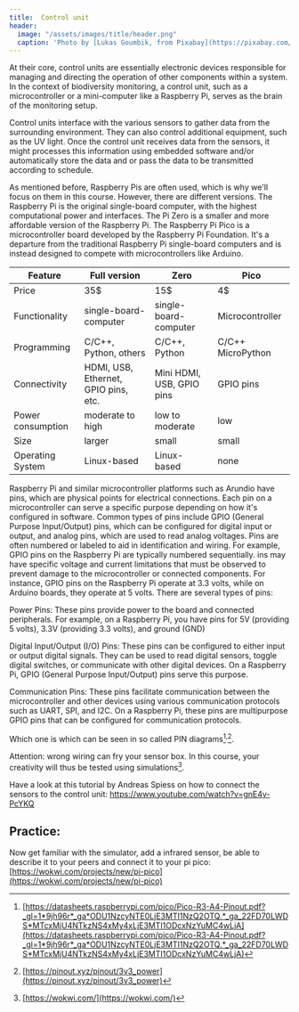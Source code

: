 ```yaml
---
title:  Control unit
header:
  image: "/assets/images/title/header.png"
  caption: 'Photo by [Lukas Goumbik, from Pixabay](https://pixabay.com/de/users/goumbik-3752482/?utm_source=link-attribution&utm_medium=referral&utm_campaign=image&utm_content=2055522){:target="_blank"}'
---
```


 At their core, control units are essentially electronic devices responsible for managing and directing the operation of other components within a system. In the context of biodiversity monitoring, a control unit, such as a microcontroller or a mini-computer like a Raspberry Pi, serves as the brain of the monitoring setup.

 Control units interface with the various sensors to gather data from the surrounding environment. They can also control additional equipment, such as the UV light. Once the control unit receives data from the sensors, it might processes this information using embedded software and/or automatically store the data and or pass the data to be transmitted according to schedule.

As mentioned before, Raspberry Pis are often used, which is why we'll focus on them in this course. However, there are different versions. The Raspberry Pi is the original single-board computer, with the highest computational power and interfaces. The  Pi Zero is a smaller and more affordable version of the Raspberry Pi. The Raspberry Pi Pico is a microcontroller board developed by the Raspberry Pi Foundation. It's a departure from the traditional Raspberry Pi single-board computers and is instead designed to compete with microcontrollers like Arduino.

| Feature | Full version | Zero | Pico |
|---------|------|-------|---------|
| Price | 35$ | 15$ | 4$ |
| Functionality | single-board-computer | single-board-computer | Microcontroller |
| Programming | C/C++, Python, others |  C/C++, Python | C/C++ MicroPython |
| Connectivity | HDMI, USB, Ethernet, GPIO pins, etc.| Mini HDMI, USB, GPIO pins	| GPIO pins	|
| Power consumption | moderate to high | low to moderate | low |
| Size | larger | small | small |
| Operating System | Linux-based | Linux-based | none |


Raspberry Pi and similar microcontroller platforms such as Arundio have pins, which are physical points for electrical connections. Each pin on a microcontroller can serve a specific purpose depending on how it's configured in software. Common types of pins include GPIO (General Purpose Input/Output) pins, which can be configured for digital input or output, and analog pins, which are used to read analog voltages. Pins are often numbered or labeled to aid in identification and wiring. For example, GPIO pins on the Raspberry Pi are typically numbered sequentially. ins may have specific voltage and current limitations that must be observed to prevent damage to the microcontroller or connected components. For instance, GPIO pins on the Raspberry Pi operate at 3.3 volts, while on Arduino boards, they operate at 5 volts. There are several types of pins:

Power Pins: These pins provide power to the board and connected peripherals. For example, on a Raspberry Pi, you have pins for 5V (providing 5 volts), 3.3V (providing 3.3 volts), and ground (GND)

Digital Input/Output (I/O) Pins: These pins can be configured to either input or output digital signals. They can be used to read digital sensors, toggle digital switches, or communicate with other digital devices. On a Raspberry Pi, GPIO (General Purpose Input/Output) pins serve this purpose.

Communication Pins: These pins facilitate communication between the microcontroller and other devices using various communication protocols such as UART, SPI, and I2C. On a Raspberry Pi, these pins are multipurpose GPIO pins that can be configured for communication protocols.

Which one is which can be seen in so called PIN diagrams[^1]<sup>,</sup>[^2].

Attention:  wrong wiring can fry your sensor box. In this course, your creativity will thus be tested using simulations[^3].

Have a look at this tutorial by Andreas Spiess on how to connect the sensors to the control unit:
https://www.youtube.com/watch?v=gnE4v-PcYKQ


## Practice:
Now get familiar with the simulator, add a infrared sensor, be able to describe it to your peers and connect it to your pi pico:<br/>
[https://wokwi.com/projects/new/pi-pico](https://wokwi.com/projects/new/pi-pico)


[^1]: [https://datasheets.raspberrypi.com/pico/Pico-R3-A4-Pinout.pdf?_gl=1*9jh96r*_ga*ODU1NzcyNTE0LjE3MTI1NzQ2OTQ.*_ga_22FD70LWDS*MTcxMjU4NTkzNS4xMy4xLjE3MTI1ODcxNzYuMC4wLjA](https://datasheets.raspberrypi.com/pico/Pico-R3-A4-Pinout.pdf?_gl=1*9jh96r*_ga*ODU1NzcyNTE0LjE3MTI1NzQ2OTQ.*_ga_22FD70LWDS*MTcxMjU4NTkzNS4xMy4xLjE3MTI1ODcxNzYuMC4wLjA)
[^2]: [https://pinout.xyz/pinout/3v3_power](https://pinout.xyz/pinout/3v3_power)
[^3]: [https://wokwi.com/](https://wokwi.com/)